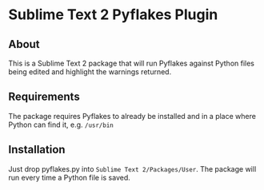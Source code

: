 Sublime Text 2 Pyflakes Plugin
==============================

About
-----
This is a Sublime Text 2 package that will run Pyflakes against Python files being edited and highlight the warnings returned.

Requirements
------------
The package requires Pyflakes to already be installed and in a place where Python can find it, e.g. ```/usr/bin```

Installation
------------
Just drop pyflakes.py into ```Sublime Text 2/Packages/User```. The package will run every time a Python file is saved.
